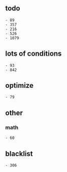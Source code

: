 ## todo
	- 89
	- 357
	- 216
	- 526
	- 1079

## lots of conditions
	- 93
	- 842

## optimize
	- 79


## other
### math
	- 60


## blacklist
	- 306 
